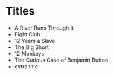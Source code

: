 # Titles

* A River Runs Through It
* Fight Club
* 12 Years a Slave
* The Big Short
* 12 Monkeys
* The Curious Case of Benjamin Button
* extra title
